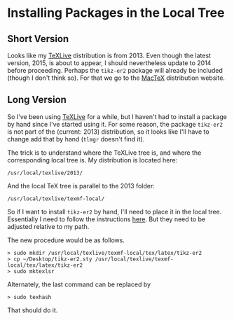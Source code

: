 # Installing Packages in the Local Tree

## Short Version

Looks like my [TeXLive](https://www.tug.org/texlive/) distribution is from 2013.  Even though the latest version, 2015, is about to appear, I should nevertheless update to 2014 before proceeding.  Perhaps the `tikz-er2` package will already be included (though I don't think so).  For that we go to the [MacTeX](https://tug.org/mactex/) distribution website.

## Long Version

So I've been using [TeXLive](https://www.tug.org/texlive/) for a while, but I haven't had to install a package by hand since I've started using it.  For some reason, the package `tikz-er2` is not part of the (current: 2013) distribution, so it looks like I'll have to change add that by hand (`tlmgr` doesn't find it).

The trick is to understand where the TeXLive tree is, and where the corresponding local tree is.  My distribution is located here:

```
/usr/local/texlive/2013/
```

And the local TeX tree is parallel to the 2013 folder:

```
/usr/local/texlive/texmf-local/
```

So if I want to install `tikz-er2` by hand, I'll need to place it in the local tree.  Essentially I need to follow the instructions [here](http://tandindorji19.blogspot.com/2012/10/installing-tikz-er2-for-better-er.html).  But they need to be adjusted relative to my path.

The new procedure would be as follows.

```
> sudo mkdir /usr/local/texlive/texmf-local/tex/latex/tikz-er2
> cp ~/Desktop/tikz-er2.sty /usr/local/texlive/texmf-local/tex/latex/tikz-er2
> sudo mktexlsr 
```

Alternately, the last command can be replaced by

```
> sudo texhash
```

That should do it.